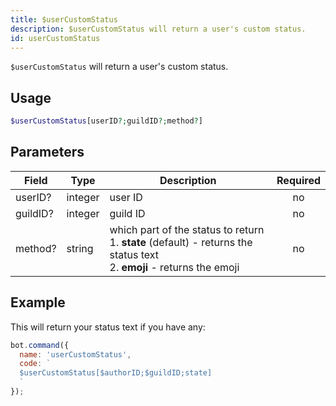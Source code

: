 ```yaml
---
title: $userCustomStatus 
description: $userCustomStatus will return a user's custom status.
id: userCustomStatus
---
```


`$userCustomStatus` will return a user's custom status.

## Usage

```php
$userCustomStatus[userID?;guildID?;method?]
```

## Parameters 


| Field     | Type    | Description                                        | Required |
|-----------|---------|----------------------------------------------------| :------: |
| userID?    | integer  | user ID                             | no      |
| guildID?    | integer  | guild ID                             | no      |
| method?    | string  | which part of the status to return <br> 1. **state** (default) - returns the status text <br> 2. **emoji** - returns the emoji | no      |


## Example

This will return your status text if you have any:

```javascript
bot.command({
  name: 'userCustomStatus',
  code: `
  $userCustomStatus[$authorID;$guildID;state]
  `
});
```
